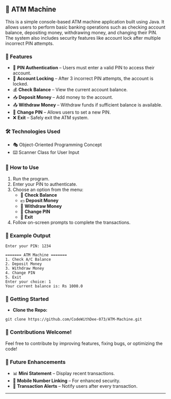 ## 🏧 ATM Machine

This is a simple console-based ATM machine application built using Java. It allows users to perform basic banking operations such as checking account balance, depositing money, withdrawing money, and changing their PIN. The system also includes security features like account lock after multiple incorrect PIN attempts.

### 🚀 Features

- 🔑 **PIN Authentication** – Users must enter a valid PIN to access their account.
- 🚫 **Account Locking** – After 3 incorrect PIN attempts, the account is locked.
- 💰 **Check Balance** – View the current account balance.
- 📥 **Deposit Money** – Add money to the account.
- 📤 **Withdraw Money** – Withdraw funds if sufficient balance is available.
- 🔄 **Change PIN** – Allows users to set a new PIN.
- ❌ **Exit** – Safely exit the ATM system.

### 🛠️ Technologies Used

- 🎭 Object-Oriented Programming Concept
- ⌨️ Scanner Class for User Input

### 🎯 How to Use

1. Run the program.
2. Enter your PIN to authenticate.
3. Choose an option from the menu:
   - 🏦 **Check Balance**
   - 💵 **Deposit Money**
   - 💸 **Withdraw Money**
   - 🔄 **Change PIN**
   - 🚪 **Exit**
4. Follow on-screen prompts to complete the transactions.

### 📌 Example Output

```
Enter your PIN: 1234

======= ATM Machine =======
1️. Check A/C Balance
2️. Deposit Money
3️. Withdraw Money
4. Change PIN
5️. Exit
Enter your choice: 1
Your current balance is: Rs 1000.0
```

### 🚀 Getting Started

- **Clone the Repo:**
```
git clone https://github.com/CodeWithDee-073/ATM-Machine.git
```

### 🎉 Contributions Welcome!

Feel free to contribute by improving features, fixing bugs, or optimizing the code!

### 🔄 Future Enhancements

- 📊 **Mini Statement** – Display recent transactions.
- 📱 **Mobile Number Linking** – For enhanced security.
- 🔔 **Transaction Alerts** – Notify users after every transaction.

-----
